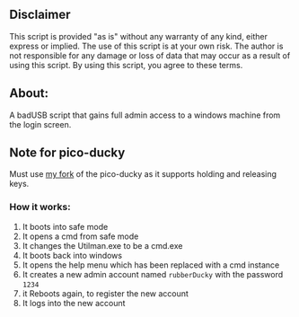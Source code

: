 
## Disclaimer

This script is provided "as is" without any warranty of any kind, either express or implied. The use of this script is at your own risk. The author is not responsible for any damage or loss of data that may occur as a result of using this script. By using this script, you agree to these terms.

## About:
A badUSB script that gains full admin access to a windows machine from the login screen.

## Note for pico-ducky
Must use [my fork](https://github.com/TzurSoffer/pico-ducky/tree/main) of the pico-ducky as it supports holding and releasing keys.

### How it works:
1. It boots into safe mode
2. It opens a cmd from safe mode
3. It changes the Utilman.exe to be a cmd.exe
4. It boots back into windows
5. It opens the help menu which has been replaced with a cmd instance
6. It creates a new admin account named ```rubberDucky``` with the password ```1234```
7. it Reboots again, to register the new account
8. It logs into the new account